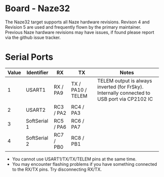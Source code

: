 # Board - Naze32

The Naze32 target supports all Naze hardware revisions.  Revison 4 and Revision 5 are used and
frequently flown by the primary maintainer.  Previous Naze hardware revisions may have issues,
if found please report via the github issue tracker.

# Serial Ports

| Value | Identifier   | RX        | TX                 | Notes                                                                                       |
| ----- | ------------ | --------- | ------------------ | ------------------------------------------------------------------------------------------- |
| 1     | USART1       | RX  / PA9 | TX  / PA10 / TELEM | TELEM output is always inverted (for FrSky). Internally connected to USB port via CP2102 IC |
| 2     | USART2       | RC3 / PA2 | RC4 / PA3          |                                                                                             |
| 3     | SoftSerial 1 | RC5 / PA6 | RC6 / PA7          |                                                                                             |
| 4     | SoftSerial 2 | RC7 / PB0 | RC8 / PB1          |                                                                                             |

* You cannot use USART1/TX/TX/TELEM pins at the same time. 
* You may encounter flashing problems if you have something connected to the RX/TX pins.  Try disconnecting RX/TX.

